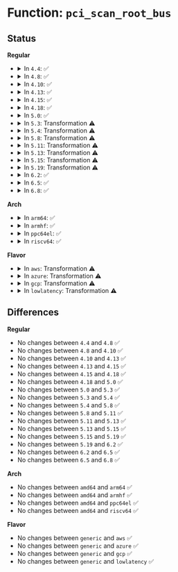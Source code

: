 # Function: <code>pci_scan_root_bus</code>

## Status
<b>Regular</b>
<ul>
<li>
<details>
<summary>In <code>4.4</code>: ✅</summary>

```c
struct pci_bus *pci_scan_root_bus(struct device *parent, int bus, struct pci_ops *ops, void *sysdata, struct list_head *resources);
```

**Collision:** Unique Global

**Inline:** No

**Transformation:** False

**Instances:**

```
In drivers/pci/probe.c (ffffffff81432e20)
Location: drivers/pci/probe.c:2297
Inline: False
Direct callers:
  - arch/x86/pci/common.c:pcibios_scan_root
```
**Symbols:**

```
ffffffff81432e20-ffffffff81432e33: pci_scan_root_bus (STB_GLOBAL)
```
</details>
</li>
<li>
<details>
<summary>In <code>4.8</code>: ✅</summary>

```c
struct pci_bus *pci_scan_root_bus(struct device *parent, int bus, struct pci_ops *ops, void *sysdata, struct list_head *resources);
```

**Collision:** Unique Global

**Inline:** No

**Transformation:** False

**Instances:**

```
In drivers/pci/probe.c (ffffffff8147e680)
Location: drivers/pci/probe.c:2337
Inline: False
Direct callers:
  - arch/x86/pci/common.c:pcibios_scan_root
```
**Symbols:**

```
ffffffff8147e680-ffffffff8147e693: pci_scan_root_bus (STB_GLOBAL)
```
</details>
</li>
<li>
<details>
<summary>In <code>4.10</code>: ✅</summary>

```c
struct pci_bus *pci_scan_root_bus(struct device *parent, int bus, struct pci_ops *ops, void *sysdata, struct list_head *resources);
```

**Collision:** Unique Global

**Inline:** No

**Transformation:** False

**Instances:**

```
In drivers/pci/probe.c (ffffffff8149fd20)
Location: drivers/pci/probe.c:2415
Inline: False
Direct callers:
  - arch/x86/pci/common.c:pcibios_scan_root
```
**Symbols:**

```
ffffffff8149fd20-ffffffff8149fd33: pci_scan_root_bus (STB_GLOBAL)
```
</details>
</li>
<li>
<details>
<summary>In <code>4.13</code>: ✅</summary>

```c
struct pci_bus *pci_scan_root_bus(struct device *parent, int bus, struct pci_ops *ops, void *sysdata, struct list_head *resources);
```

**Collision:** Unique Global

**Inline:** No

**Transformation:** False

**Instances:**

```
In drivers/pci/probe.c (ffffffff814a9a80)
Location: drivers/pci/probe.c:2536
Inline: False
Direct callers:
  - arch/x86/pci/common.c:pcibios_scan_root
```
**Symbols:**

```
ffffffff814a9a80-ffffffff814a9b1b: pci_scan_root_bus (STB_GLOBAL)
```
</details>
</li>
<li>
<details>
<summary>In <code>4.15</code>: ✅</summary>

```c
struct pci_bus *pci_scan_root_bus(struct device *parent, int bus, struct pci_ops *ops, void *sysdata, struct list_head *resources);
```

**Collision:** Unique Global

**Inline:** No

**Transformation:** False

**Instances:**

```
In drivers/pci/probe.c (ffffffff814e8ce0)
Location: drivers/pci/probe.c:2763
Inline: False
Direct callers:
  - arch/x86/pci/common.c:pcibios_scan_root
```
**Symbols:**

```
ffffffff814e8ce0-ffffffff814e8d7f: pci_scan_root_bus (STB_GLOBAL)
```
</details>
</li>
<li>
<details>
<summary>In <code>4.18</code>: ✅</summary>

```c
struct pci_bus *pci_scan_root_bus(struct device *parent, int bus, struct pci_ops *ops, void *sysdata, struct list_head *resources);
```

**Collision:** Unique Global

**Inline:** No

**Transformation:** False

**Instances:**

```
In drivers/pci/probe.c (ffffffff815183c0)
Location: drivers/pci/probe.c:2980
Inline: False
Direct callers:
  - arch/x86/pci/common.c:pcibios_scan_root
```
**Symbols:**

```
ffffffff815183c0-ffffffff8151845f: pci_scan_root_bus (STB_GLOBAL)
```
</details>
</li>
<li>
<details>
<summary>In <code>5.0</code>: ✅</summary>

```c
struct pci_bus *pci_scan_root_bus(struct device *parent, int bus, struct pci_ops *ops, void *sysdata, struct list_head *resources);
```

**Collision:** Unique Global

**Inline:** No

**Transformation:** False

**Instances:**

```
In drivers/pci/probe.c (ffffffff8152de40)
Location: drivers/pci/probe.c:3106
Inline: False
Direct callers:
  - arch/x86/pci/common.c:pcibios_scan_root
```
**Symbols:**

```
ffffffff8152de40-ffffffff8152dedf: pci_scan_root_bus (STB_GLOBAL)
```
</details>
</li>
<li>
<details>
<summary>In <code>5.3</code>: Transformation ⚠️</summary>

```c
struct pci_bus *pci_scan_root_bus(struct device *parent, int bus, struct pci_ops *ops, void *sysdata, struct list_head *resources);
```

**Collision:** Unique Global

**Inline:** No

**Transformation:** True

**Instances:**

```
In drivers/pci/probe.c (0)
Location: drivers/pci/probe.c:3330
Inline: False
Direct callers:
  - arch/x86/pci/common.c:pcibios_scan_root
```
**Symbols:**

```
ffffffff8155d7a8-ffffffff8155d7e8: pci_scan_root_bus.cold (STB_LOCAL)
ffffffff8155c560-ffffffff8155c5cc: pci_scan_root_bus (STB_GLOBAL)
```
</details>
</li>
<li>
<details>
<summary>In <code>5.4</code>: Transformation ⚠️</summary>

```c
struct pci_bus *pci_scan_root_bus(struct device *parent, int bus, struct pci_ops *ops, void *sysdata, struct list_head *resources);
```

**Collision:** Unique Global

**Inline:** No

**Transformation:** True

**Instances:**

```
In drivers/pci/probe.c (0)
Location: drivers/pci/probe.c:3064
Inline: False
Direct callers:
  - arch/x86/pci/common.c:pcibios_scan_root
```
**Symbols:**

```
ffffffff8157e81c-ffffffff8157e85c: pci_scan_root_bus.cold (STB_LOCAL)
ffffffff8157d630-ffffffff8157d69c: pci_scan_root_bus (STB_GLOBAL)
```
</details>
</li>
<li>
<details>
<summary>In <code>5.8</code>: Transformation ⚠️</summary>

```c
struct pci_bus *pci_scan_root_bus(struct device *parent, int bus, struct pci_ops *ops, void *sysdata, struct list_head *resources);
```

**Collision:** Unique Global

**Inline:** No

**Transformation:** True

**Instances:**

```
In drivers/pci/probe.c (0)
Location: drivers/pci/probe.c:3116
Inline: False
Direct callers:
  - arch/x86/pci/common.c:pcibios_scan_root
```
**Symbols:**

```
ffffffff81623d33-ffffffff81623d73: pci_scan_root_bus.cold (STB_LOCAL)
ffffffff81622c20-ffffffff81622c8c: pci_scan_root_bus (STB_GLOBAL)
```
</details>
</li>
<li>
<details>
<summary>In <code>5.11</code>: Transformation ⚠️</summary>

```c
struct pci_bus *pci_scan_root_bus(struct device *parent, int bus, struct pci_ops *ops, void *sysdata, struct list_head *resources);
```

**Collision:** Unique Global

**Inline:** No

**Transformation:** True

**Instances:**

```
In drivers/pci/probe.c (0)
Location: drivers/pci/probe.c:3124
Inline: False
Direct callers:
  - arch/x86/pci/common.c:pcibios_scan_root
```
**Symbols:**

```
ffffffff81bf7a4b-ffffffff81bf7a8b: pci_scan_root_bus.cold (STB_LOCAL)
ffffffff81649820-ffffffff8164988c: pci_scan_root_bus (STB_GLOBAL)
```
</details>
</li>
<li>
<details>
<summary>In <code>5.13</code>: Transformation ⚠️</summary>

```c
struct pci_bus *pci_scan_root_bus(struct device *parent, int bus, struct pci_ops *ops, void *sysdata, struct list_head *resources);
```

**Collision:** Unique Global

**Inline:** No

**Transformation:** True

**Instances:**

```
In drivers/pci/probe.c (0)
Location: drivers/pci/probe.c:3168
Inline: False
Direct callers:
  - arch/x86/pci/common.c:pcibios_scan_root
```
**Symbols:**

```
ffffffff81be98f2-ffffffff81be9932: pci_scan_root_bus.cold (STB_LOCAL)
ffffffff8162c3e0-ffffffff8162c44c: pci_scan_root_bus (STB_GLOBAL)
```
</details>
</li>
<li>
<details>
<summary>In <code>5.15</code>: Transformation ⚠️</summary>

```c
struct pci_bus *pci_scan_root_bus(struct device *parent, int bus, struct pci_ops *ops, void *sysdata, struct list_head *resources);
```

**Collision:** Unique Global

**Inline:** No

**Transformation:** True

**Instances:**

```
In drivers/pci/probe.c (0)
Location: drivers/pci/probe.c:3210
Inline: False
Direct callers:
  - arch/x86/pci/common.c:pcibios_scan_root
```
**Symbols:**

```
ffffffff81ce4298-ffffffff81ce42d8: pci_scan_root_bus.cold (STB_LOCAL)
ffffffff8169b8b0-ffffffff8169b91c: pci_scan_root_bus (STB_GLOBAL)
```
</details>
</li>
<li>
<details>
<summary>In <code>5.19</code>: Transformation ⚠️</summary>

```c
struct pci_bus *pci_scan_root_bus(struct device *parent, int bus, struct pci_ops *ops, void *sysdata, struct list_head *resources);
```

**Collision:** Unique Global

**Inline:** No

**Transformation:** True

**Instances:**

```
In drivers/pci/probe.c (0)
Location: drivers/pci/probe.c:3181
Inline: False
Direct callers:
  - arch/x86/pci/common.c:pcibios_scan_root
```
**Symbols:**

```
ffffffff81eaacaa-ffffffff81eaace9: pci_scan_root_bus.cold (STB_LOCAL)
ffffffff817bd0b0-ffffffff817bd128: pci_scan_root_bus (STB_GLOBAL)
```
</details>
</li>
<li>
<details>
<summary>In <code>6.2</code>: ✅</summary>

```c
struct pci_bus *pci_scan_root_bus(struct device *parent, int bus, struct pci_ops *ops, void *sysdata, struct list_head *resources);
```

**Collision:** Unique Global

**Inline:** No

**Transformation:** False

**Instances:**

```
In drivers/pci/probe.c (ffffffff818d90d0)
Location: drivers/pci/probe.c:3191
Inline: False
Direct callers:
  - arch/x86/pci/common.c:pcibios_scan_root
```
**Symbols:**

```
ffffffff818d90d0-ffffffff818d9198: pci_scan_root_bus (STB_GLOBAL)
```
</details>
</li>
<li>
<details>
<summary>In <code>6.5</code>: ✅</summary>

```c
struct pci_bus *pci_scan_root_bus(struct device *parent, int bus, struct pci_ops *ops, void *sysdata, struct list_head *resources);
```

**Collision:** Unique Global

**Inline:** No

**Transformation:** False

**Instances:**

```
In drivers/pci/probe.c (ffffffff8191c410)
Location: drivers/pci/probe.c:3205
Inline: False
Direct callers:
  - arch/x86/pci/common.c:pcibios_scan_root
```
**Symbols:**

```
ffffffff8191c410-ffffffff8191c4d0: pci_scan_root_bus (STB_GLOBAL)
```
</details>
</li>
<li>
<details>
<summary>In <code>6.8</code>: ✅</summary>

```c
struct pci_bus *pci_scan_root_bus(struct device *parent, int bus, struct pci_ops *ops, void *sysdata, struct list_head *resources);
```

**Collision:** Unique Global

**Inline:** No

**Transformation:** False

**Instances:**

```
In drivers/pci/probe.c (ffffffff81964840)
Location: drivers/pci/probe.c:3254
Inline: False
Direct callers:
  - arch/x86/pci/common.c:pcibios_scan_root
```
**Symbols:**

```
ffffffff81964840-ffffffff81964900: pci_scan_root_bus (STB_GLOBAL)
```
</details>
</li>
</ul>
<b>Arch</b>
<ul>
<li>
<details>
<summary>In <code>arm64</code>: ✅</summary>

```c
struct pci_bus *pci_scan_root_bus(struct device *parent, int bus, struct pci_ops *ops, void *sysdata, struct list_head *resources);
```

**Collision:** Unique Global

**Inline:** No

**Transformation:** False

**Instances:**

```
In drivers/pci/probe.c (ffff8000106e0e78)
Location: drivers/pci/probe.c:3064
Inline: False
```
**Symbols:**

```
ffff8000106e0e78-ffff8000106e0f88: pci_scan_root_bus (STB_GLOBAL)
```
</details>
</li>
<li>
<details>
<summary>In <code>armhf</code>: ✅</summary>

```c
struct pci_bus *pci_scan_root_bus(struct device *parent, int bus, struct pci_ops *ops, void *sysdata, struct list_head *resources);
```

**Collision:** Unique Global

**Inline:** No

**Transformation:** False

**Instances:**

```
In drivers/pci/probe.c (c087cbac)
Location: drivers/pci/probe.c:3064
Inline: False
```
**Symbols:**

```
c087cbac-c087cc80: pci_scan_root_bus (STB_GLOBAL)
```
</details>
</li>
<li>
<details>
<summary>In <code>ppc64el</code>: ✅</summary>

```c
struct pci_bus *pci_scan_root_bus(struct device *parent, int bus, struct pci_ops *ops, void *sysdata, struct list_head *resources);
```

**Collision:** Unique Global

**Inline:** No

**Transformation:** False

**Instances:**

```
In drivers/pci/probe.c (c00000000085a040)
Location: drivers/pci/probe.c:3064
Inline: False
```
**Symbols:**

```
c00000000085a040-c00000000085a144: pci_scan_root_bus (STB_GLOBAL)
```
</details>
</li>
<li>
<details>
<summary>In <code>riscv64</code>: ✅</summary>

```c
struct pci_bus *pci_scan_root_bus(struct device *parent, int bus, struct pci_ops *ops, void *sysdata, struct list_head *resources);
```

**Collision:** Unique Global

**Inline:** No

**Transformation:** False

**Instances:**

```
In drivers/pci/probe.c (ffffffe0004b8b82)
Location: drivers/pci/probe.c:3064
Inline: False
```
**Symbols:**

```
ffffffe0004b8b82-ffffffe0004b8c54: pci_scan_root_bus (STB_GLOBAL)
```
</details>
</li>
</ul>
<b>Flavor</b>
<ul>
<li>
<details>
<summary>In <code>aws</code>: Transformation ⚠️</summary>

```c
struct pci_bus *pci_scan_root_bus(struct device *parent, int bus, struct pci_ops *ops, void *sysdata, struct list_head *resources);
```

**Collision:** Unique Global

**Inline:** No

**Transformation:** True

**Instances:**

```
In drivers/pci/probe.c (0)
Location: drivers/pci/probe.c:3064
Inline: False
Direct callers:
  - arch/x86/pci/common.c:pcibios_scan_root
```
**Symbols:**

```
ffffffff81572d3c-ffffffff81572d7c: pci_scan_root_bus.cold (STB_LOCAL)
ffffffff81571b50-ffffffff81571bbc: pci_scan_root_bus (STB_GLOBAL)
```
</details>
</li>
<li>
<details>
<summary>In <code>azure</code>: Transformation ⚠️</summary>

```c
struct pci_bus *pci_scan_root_bus(struct device *parent, int bus, struct pci_ops *ops, void *sysdata, struct list_head *resources);
```

**Collision:** Unique Global

**Inline:** No

**Transformation:** True

**Instances:**

```
In drivers/pci/probe.c (0)
Location: drivers/pci/probe.c:3064
Inline: False
Direct callers:
  - arch/x86/pci/common.c:pcibios_scan_root
```
**Symbols:**

```
ffffffff8156149c-ffffffff815614dc: pci_scan_root_bus.cold (STB_LOCAL)
ffffffff815602b0-ffffffff8156031c: pci_scan_root_bus (STB_GLOBAL)
```
</details>
</li>
<li>
<details>
<summary>In <code>gcp</code>: Transformation ⚠️</summary>

```c
struct pci_bus *pci_scan_root_bus(struct device *parent, int bus, struct pci_ops *ops, void *sysdata, struct list_head *resources);
```

**Collision:** Unique Global

**Inline:** No

**Transformation:** True

**Instances:**

```
In drivers/pci/probe.c (0)
Location: drivers/pci/probe.c:3064
Inline: False
Direct callers:
  - arch/x86/pci/common.c:pcibios_scan_root
```
**Symbols:**

```
ffffffff8157256c-ffffffff815725ac: pci_scan_root_bus.cold (STB_LOCAL)
ffffffff81571380-ffffffff815713ec: pci_scan_root_bus (STB_GLOBAL)
```
</details>
</li>
<li>
<details>
<summary>In <code>lowlatency</code>: Transformation ⚠️</summary>

```c
struct pci_bus *pci_scan_root_bus(struct device *parent, int bus, struct pci_ops *ops, void *sysdata, struct list_head *resources);
```

**Collision:** Unique Global

**Inline:** No

**Transformation:** True

**Instances:**

```
In drivers/pci/probe.c (0)
Location: drivers/pci/probe.c:3064
Inline: False
Direct callers:
  - arch/x86/pci/common.c:pcibios_scan_root
```
**Symbols:**

```
ffffffff8158ca4c-ffffffff8158ca8c: pci_scan_root_bus.cold (STB_LOCAL)
ffffffff8158b860-ffffffff8158b8cc: pci_scan_root_bus (STB_GLOBAL)
```
</details>
</li>
</ul>

## Differences
<b>Regular</b>
<ul>
<li>
No changes between <code>4.4</code> and <code>4.8</code> ✅
</li>
<li>
No changes between <code>4.8</code> and <code>4.10</code> ✅
</li>
<li>
No changes between <code>4.10</code> and <code>4.13</code> ✅
</li>
<li>
No changes between <code>4.13</code> and <code>4.15</code> ✅
</li>
<li>
No changes between <code>4.15</code> and <code>4.18</code> ✅
</li>
<li>
No changes between <code>4.18</code> and <code>5.0</code> ✅
</li>
<li>
No changes between <code>5.0</code> and <code>5.3</code> ✅
</li>
<li>
No changes between <code>5.3</code> and <code>5.4</code> ✅
</li>
<li>
No changes between <code>5.4</code> and <code>5.8</code> ✅
</li>
<li>
No changes between <code>5.8</code> and <code>5.11</code> ✅
</li>
<li>
No changes between <code>5.11</code> and <code>5.13</code> ✅
</li>
<li>
No changes between <code>5.13</code> and <code>5.15</code> ✅
</li>
<li>
No changes between <code>5.15</code> and <code>5.19</code> ✅
</li>
<li>
No changes between <code>5.19</code> and <code>6.2</code> ✅
</li>
<li>
No changes between <code>6.2</code> and <code>6.5</code> ✅
</li>
<li>
No changes between <code>6.5</code> and <code>6.8</code> ✅
</li>
</ul>
<b>Arch</b>
<ul>
<li>
No changes between <code>amd64</code> and <code>arm64</code> ✅
</li>
<li>
No changes between <code>amd64</code> and <code>armhf</code> ✅
</li>
<li>
No changes between <code>amd64</code> and <code>ppc64el</code> ✅
</li>
<li>
No changes between <code>amd64</code> and <code>riscv64</code> ✅
</li>
</ul>
<b>Flavor</b>
<ul>
<li>
No changes between <code>generic</code> and <code>aws</code> ✅
</li>
<li>
No changes between <code>generic</code> and <code>azure</code> ✅
</li>
<li>
No changes between <code>generic</code> and <code>gcp</code> ✅
</li>
<li>
No changes between <code>generic</code> and <code>lowlatency</code> ✅
</li>
</ul>
